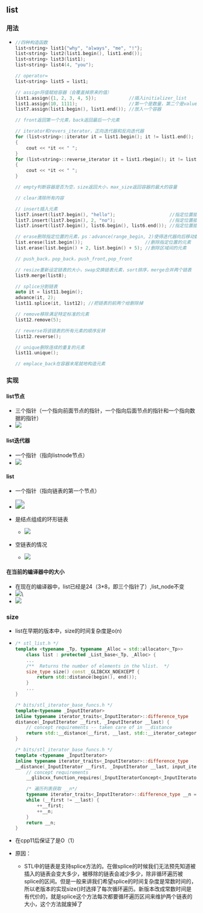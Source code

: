 ## list

### 用法

- ```cpp
  //四种构造函数
  list<string> list1{"why", "always", "me", "!"};
  list<string> list2(list1.begin(), list1.end());
  list<string> list3(list1);
  list<string> list4(4, "you");
  
  // operator=
  list<string> list5 = list1;
  
  // assign将值赋给容器（会覆盖掉原来的值）
  list1.assign({1, 2, 3, 4, 5});            //插入initializer_list
  list1.assign(10, 1111);                   //第一个是数量，第二个是value
  list7.assign(list1.begin(), list1.end()); //放入一个容器
  
  // front返回第一个元素，back返回最后一个元素
  
  // iterator和revers_iterator，正向迭代器和反向迭代器
  for (list<string>::iterator it = list1.begin(); it != list1.end(); it++)
  {
      cout << *it << " ";
  }
  for (list<string>::reverse_iterator it = list1.rbegin(); it != list1.rend(); it++)
  {
      cout << *it << " ";
  }
  
  // empty判断容器是否为空，size返回大小，max_size返回容器的最大的容量
  
  // clear清除所有内容
  
  // insert插入元素
  list7.insert(list7.begin(), "hello");                    //指定位置插入元素
  list7.insert(list7.begin(), 2, "no");                    //指定位置插入一定数量的元素
  list7.insert(list7.begin(), list6.begin(), list6.end()); //指定位置插入容器元素
  
  // erase删除指定位置的元素，ps：advance(range_begin, 2)使得迭代器向后移动数个位置
  list.erese(list.begin());                       //删除指定位置的元素
  list.erase(list.begin() + 2, list.begin() + 5); //删除区域间的元素
  
  // push_back，pop_back，push_front,pop_front
  
  // resize重新设定链表的大小，swap交换链表元素，sort排序，merge合并两个链表
  list9.merge(list8);
  
  // splice分割链表
  auto it = list11.begin();
  advance(it, 2);
  list11.splice(it, list12); //把链表的前两个给删除掉
  
  // remove移除满足特定标准的元素
  list12.remove(5);
  
  // reverse将该链表的所有元素的顺序反转
  list12.reverse();
  
  // unique删除连续的重复的元素
  list11.unique();
  
  // emplace_back在容器末尾就地构造元素
  ```



### 实现

#### list节点

- 三个指针（一个指向前面节点的指针，一个指向后面节点的指针和一个指向数据的指针）
- ![](image\list的节点.png)



#### list迭代器

- 一个指针（指向listnode节点）
- ![](image\list迭代器.png)



#### list

- 一个指针（指向链表的第一个节点）
- <img src="image\list.png" style="zoom:150%;" />

- 是结点组成的环形链表
  - ![](image\list环形链表.png)
- 空链表的情况
  - ![](image\空链表.png)





#### 在当前的编译器中的大小

- 在现在的编译器中，list已经是24（3*8，即三个指针了）,list_node不变
- ![](image\list_1.png)\
- ![](image\list_2.png)







### size

- list在早期的版本中，size的时间复杂度是o(n)

- ```cpp
  /* stl_list.h */
  template <typename _Tp, typename _Alloc = std::allocator<_Tp>>
      class list : protected _List_base<_Tp, _Alloc> {
      ...
      /**  Returns the number of elements in the %list.  */
      size_type size() const _GLIBCXX_NOEXCEPT { 
          return std::distance(begin(), end()); 
      }
      ...
  }
  
  /* bits/stl_iterator_base_funcs.h */
  template<typename _InputIterator>
  inline typename iterator_traits<_InputIterator>::difference_type
  distance(_InputIterator __first, _InputIterator __last) {
      // concept requirements -- taken care of in __distance
      return std::__distance(__first, __last, std::__iterator_category(__first));
  }
  
  /* bits/stl_iterator_base_funcs.h */
  template <typename _InputIterator>
  inline typename iterator_traits<_InputIterator>::difference_type
  __distance(_InputIterator __first, _InputIterator __last, input_iterator_tag) {
      // concept requirements
      __glibcxx_function_requires(_InputIteratorConcept<_InputIterator>)
  
      /* 遍历列表获取 __n*/
      typename iterator_traits<_InputIterator>::difference_type __n = 0;
      while (__first != __last) {
          ++__first;
          ++__n;
      }
      return __n;
  }
  ```

- 在cpp11后保证了是O（1）

- 原因：

  - STL中的链表是支持splice方法的。在做splice的时候我们无法预先知道被插入的链表会变大多少，被移除的链表会减少多少，除非循环遍历被splice的区间。但是一般来讲我们希望splice的时间复杂度是常数时间的，所以老版本的实现size()时选择了每次循环遍历。新版本改成常数时间是有代价的，就是splice这个方法每次都要循环遍历区间来维护两个链表的大小，这个方法就废掉了
